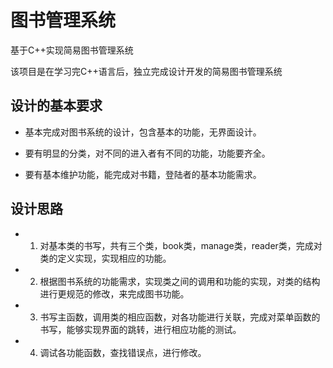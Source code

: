 # 图书管理系统
基于C++实现简易图书管理系统

该项目是在学习完C++语言后，独立完成设计开发的简易图书管理系统
## 设计的基本要求
* 基本完成对图书系统的设计，包含基本的功能，无界面设计。

* 要有明显的分类，对不同的进入者有不同的功能，功能要齐全。

* 要有基本维护功能，能完成对书籍，登陆者的基本功能需求。

## 设计思路
* 1. 对基本类的书写，共有三个类，book类，manage类，reader类，完成对类的定义实现，实现相应的功能。
* 2. 根据图书系统的功能需求，实现类之间的调用和功能的实现，对类的结构进行更规范的修改，来完成图书功能。
* 3. 书写主函数，调用类的相应函数，对各功能进行关联，完成对菜单函数的书写，能够实现界面的跳转，进行相应功能的测试。
* 4. 调试各功能函数，查找错误点，进行修改。



